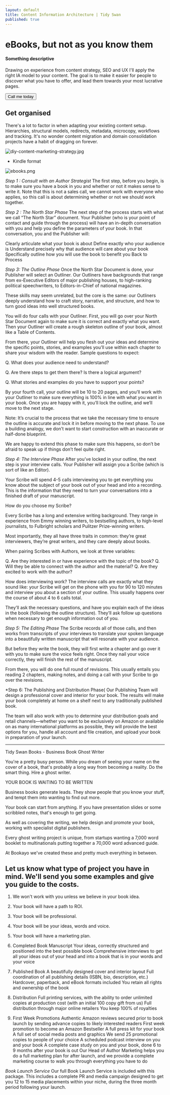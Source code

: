 ```yaml
---
layout: default
title: Content Information Architecture | Tidy Swan
published: true
---
```

# eBooks, but not as you know them

#### Something descriptive

Drawing on experience from content strategy, SEO and UX I'll apply the right IA model to your content. The goal is to make it easier for people to discover what you have to offer, and lead them towards your most lucrative pages.

<a href="/contact"><button class="button">Call me today</button></a>

## Get organised

There's a lot to factor in when adapting your existing content setup. Hierarchies, structural models, redirects, metadata, microcopy, workflows and tracking. It's no wonder content migration and domain consolidation projects have a habit of dragging on forever.

![diy-content-marketing-strategy.jpg](/assets/img/diy-content-marketing-strategy.jpg)

- Kindle format

![ebooks.png](/assets/img/ebooks.png)




*Step 1 : Consult with an Author Strategist*
The first step, before you begin, is to make sure you have a book in you and whether or not it makes sense to write it. Note that this is not a sales call, we cannot work with everyone who applies, so this call is about determining whether or not we should work together.

*Step 2 : The North Star Phase*
The next step of the process starts with what we call “The North Star” document. Your Publisher (who is your point of contact and guide through the process) will have an in-depth conversation with you and help you define the parameters of your book. In that conversation, you and the Publisher will:

Clearly articulate what your book is about
Define exactly who your audience is
Understand precisely why that audience will care about your book
Specifically outline how you will use the book to benefit you
Back to Process

*Step 3: The Outline Phase*
Once the North Star Document is done, your Publisher will select an Outliner. Our Outliners have backgrounds that range from ex-Executive Editors of major publishing houses, to high-ranking political speechwriters, to Editors-in-Chief of national magazines.

These skills may seem unrelated, but the core is the same: our Outliners deeply understand how to craft story, narrative, and structure, and how to turn good ideas into well structured books.

You will do four calls with your Outliner. First, you will go over your North Star Document again to make sure it is correct and exactly what you want. Then your Outliner will create a rough skeleton outline of your book, almost like a Table of Contents.

From there, your Outliner will help you flesh out your ideas and determine the specific points, stories, and examples you’ll use within each chapter to share your wisdom with the reader. Sample questions to expect:

Q. What does your audience need to understand?

Q. Are there steps to get them there? Is there a logical argument?

Q. What stories and examples do you have to support your points?

By your fourth call, your outline will be 10 to 20 pages, and you’ll work with your Outliner to make sure everything is 100% in line with what you want in your book. Once you are happy with it, you’ll lock the outline, and we’ll move to the next stage.

Note: It’s crucial to the process that we take the necessary time to ensure the outline is accurate and lock it in before moving to the next phase. To use a building analogy, we don’t want to start construction with an inaccurate or half-done blueprint.

We are happy to extend this phase to make sure this happens, so don’t be afraid to speak up if things don’t feel quite right.

*Step 4: The Interview Phase*
After you’ve locked in your outline, the next step is your interview calls. Your Publisher will assign you a Scribe (which is sort of like an Editor).

Your Scribe will spend 4-5 calls interviewing you to get everything you know about the subject of your book out of your head and into a recording. This is the information that they need to turn your conversations into a finished draft of your manuscript.

How do you choose my Scribe?

Every Scribe has a long and extensive writing background. They range in experience from Emmy winning writers, to bestselling authors, to high-level journalists, to Fulbright scholars and Pulitzer Prize-winning writers.

Most importantly, they all have three traits in common: they’re great interviewers, they’re great writers, and they care deeply about books.

When pairing Scribes with Authors, we look at three variables:

Q. Are they interested in or have experience with the topic of the book? Q. Will they be able to connect with the author and the material? Q. Are they excited to work with the author?

How does interviewing work?
The interview calls are exactly what they sound like: your Scribe will get on the phone with you for 90 to 120 minutes and interview you about a section of your outline. This usually happens over the course of about 4 to 6 calls total.

They’ll ask the necessary questions, and have you explain each of the ideas in the book (following the outline structure). They’ll ask follow up questions when necessary to get enough information out of you.

*Step 5: The Editing Phase*
The Scribe records all of those calls, and then works from transcripts of your interviews to translate your spoken language into a beautifully written manuscript that will resonate with your audience.

But before they write the book, they will first write a chapter and go over it with you to make sure the voice feels right. Once they nail your voice correctly, they will finish the rest of the manuscript.

From there, you will do one full round of revisions. This usually entails you reading 2 chapters, making notes, and doing a call with your Scribe to go over the revisions.

*Step 6: The Publishing and Distribution Phase(
Our Publishing Team will design a professional cover and interior for your book. The results will make your book completely at home on a shelf next to any traditionally published book.

The team will also work with you to determine your distribution goals and retail channels—whether you want to be exclusively on Amazon or available on as many international platforms as possible, they will provide the best options for you, handle all account and file creation, and upload your book in preparation of your launch.





---


Tidy Swan Books - Business Book Ghost Writer

You're a pretty busy person. While you dream of seeing your name on the cover of a book, that's probably a long way from becoming a reality. Do the smart thing. Hire a ghost writer.

YOUR BOOK IS WAITING TO BE WRITTEN

Business books generate leads. They show people that you know your stuff, and tempt them into wanting to find out more.

Your book can start from anything. If you have presentation slides or some scribbled notes, that's enough to get going.

As well as covering the writing, we help design and promote your book, working with specialist digital publishers.

Every ghost writing project is unique, from startups wanting a 7,000 word booklet to multinationals putting together a 70,000 word advanced guide.

At Bookayo we've created these and pretty much everything in between.

Let us know what type of project you have in mind. We'll send you some examples and give you guide to the costs.
-----

1. We won't work with you unless we believe in your book idea.

2. Your book will have a path to ROI.

3. Your book will be professional.

4. Your book will be your ideas, words and voice.

5. Your book will have a marketing plan.


1. Completed Book Manuscript
Your ideas, correctly structured and positioned into the best possible book
Comprehensive interviews to get all your ideas out of your head and into a book that is in your words and your voice


2. Published Book
A beautifully designed cover and interior layout
Full coordination of all publishing details (ISBN, bio, description, etc.)
Hardcover, paperback, and eBook formats included
You retain all rights and ownership of the book


3. Distribution
Full printing services, with the ability to order unlimited copies at production cost (with an initial 100 copy gift from us)
Full distribution through major online retailers
You keep 100% of royalties


4. First Week Promotions
Authentic Amazon reviews secured prior to book launch by sending advance copies to likely interested readers
First week promotion to become an Amazon Bestseller
A full press kit for your book
A full set of social media posts and graphics
We send 25 promotional copies to people of your choice
A scheduled podcast interview on you and your book
A complete case study on you and your book, done 6 to 9 months after your book is out
Our Head of Author Marketing helps you do a full marketing plan for after launch, and we provide a complete marketing course to walk you through everything you have to do



*Book Launch Service*
Our full Book Launch Service is included with this package. This includes a complete PR and media campaign designed to get you 12 to 15 media placements within your niche, during the three month period following your launch.
